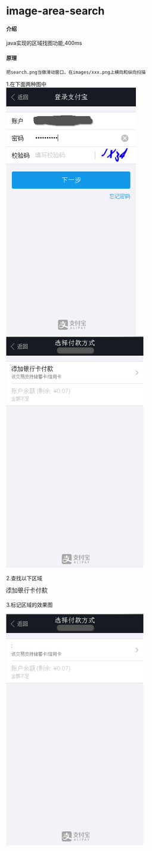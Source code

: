 # image-area-search

#### 介绍
java实现的区域找图功能,400ms

#### 原理
    把search.png当做滑动窗口，在images/xxx.png上横向和纵向扫描
    
1.在下面两种图中    
![原图](src/main/resources/images/1.png) ![原图](src/main/resources/images/2.png)

2.查找以下区域

![原图](src/main/resources/search.png)

3.标记区域的效果图

![原图](src/main/resources/2.png.mark.png)